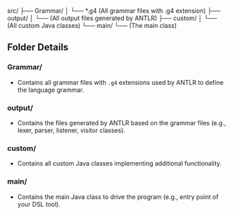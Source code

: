 src/
├── Grammar/
│   └── *.g4 (All grammar files with .g4 extension)
├── output/
│   └── (All output files generated by ANTLR)
├── custom/
│   └── (All custom Java classes)
└── main/
    └── (The main class)


## Folder Details

### Grammar/
- Contains all grammar files with `.g4` extensions used by ANTLR to define the language grammar.

### output/
- Contains the files generated by ANTLR based on the grammar files (e.g., lexer, parser, listener, visitor classes).

### custom/
- Contains all custom Java classes implementing additional functionality.

### main/
- Contains the main Java class to drive the program (e.g., entry point of your DSL tool).

